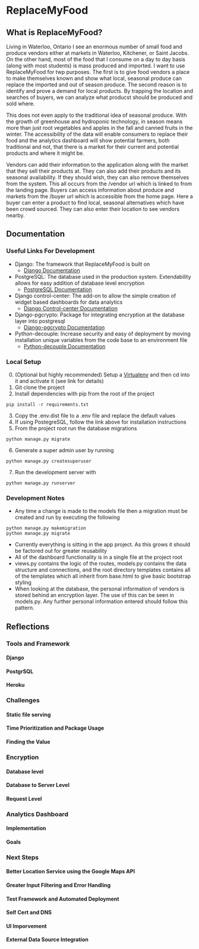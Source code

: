 # ReplaceMyFood
## What is ReplaceMyFood?
Living in Waterloo, Ontario I see an enormous number of small food and produce vendors either at markets
in Waterloo, Kitchener, or Saint Jacobs. On the other hand, most of the food that I consume on a day to day
basis (along with most students) is mass produced and imported. I want to use
ReplaceMyFood for twp purposes. The first is to give food vendors a place to
make themselves known and show what local, seasonal produce can replace
the imported and out of season produce. The second reason is to identify and
prove a demand for local products. By trapping the location and searches of
buyers, we can analyze what producst should be produced and sold where.

This does not even apply to the traditional idea of seasonal produce. With the growth
of greenhouse and hydroponic technology, in season means more than just root
vegetables and apples in the fall and canned fruits in the winter.
The accessibility of the data will enable consumers to replace their food
and the analytics dashboard will show potential farmers, both traditional and
not, that there is a market for their current and potential products and where
it might be.

Vendors can add their information to the application along with the market that
they sell their products at. They can also add their products and its seasonal availability.
If they should wish, they can also remove themselves from the system. This
all occurs from the /vendor url which is linked to from the landing page.
Buyers can access information about produce and markets from the /buyer
url which is accessible from the home page. Here a buyer can enter a product
to find local, seasonal alternatives which have been crowd sourced. They can
also enter their location to see vendors nearby.

## Documentation
### Useful Links For Development
* Django: The framework that ReplaceMyFood is built on
    * [Django Documentation](https://docs.djangoproject.com/en/1.11/)
* PostgreSQL: The database used in the production system. Extendability allows for easy addition of database level encryption
    * [PostgreSQL Documentation](https://www.postgresql.org/docs/)
* Django control-center: The add-on to allow the simple creation of widget based dashboards for data analytics
    * [Django Control-center Documentation](https://django-controlcenter.readthedocs.io/en/latest/)
* Django-pgcrypto: Package for integrating encryption at the database layer into postgresql
    * [Django-pgcrypto Documentation](https://django-pgcrypto.readthedocs.io/en/latest/)
* Python-decouple: Increase security and easy of deployment by moving installation unique variables from the code base to an environment file
    * [Python-decouple Documentation](https://pypi.python.org/pypi/python-decouple)
### Local Setup
0. (Optional but highly recommended) Setup a [Virtualenv](https://virtualenv.pypa.io/en/stable/) and then cd into it and activate it (see link for details)
1. Git clone the project
2. Install dependencies with pip from the root of the project
```
pip install -r requirements.txt
```
3. Copy the .env.dist file to a .env file and replace the default values
4. If using PostegreSQL, follow the link above for installation instructions
5. From the project root run the database migrations
```
python manage.py migrate
```
6. Generate a super admin user by running
```
python manage.py createsuperuser
```
7. Run the development server with
```
python manage.py runserver
```
### Development Notes
* Any time a change is made to the models file then a migration must be created and run by executing the following
```
python manage.py makemigration
python manage.py migrate
```
* Currently everything is sitting in the app project. As this grows it
should be factored out for greater reusability
* All of the dashboard functionality is in a single file at the project root
* views.py contains the logic of the routes, models.py contains the data structure and connections, and the root directory
templates contains all of the templates which all inherit from base.html to give basic bootstrap styling
* When looking at the database, the personal information of vendors is
stored behind an encryption layer. The use of this can be seen in models.py. Any further
personal information entered should follow this pattern.

## Reflections

### Tools and Framework

#### Django

#### PostgrSQL

#### Heroku


### Challenges

#### Static file serving

#### Time Prioritization and Package Usage

#### Finding the Value


### Encryption

#### Database level

#### Database to Server Level

#### Request Level


### Analytics Dashboard

#### Implementation

#### Goals


### Next Steps

#### Better Location Service using the Google Maps API

#### Greater Input Filtering and Error Handling

#### Test Framework and Automated Deployment

#### Self Cert and DNS

#### UI Imporvement

#### External Data Source Integration


